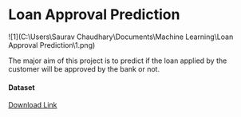 # Loan Approval Prediction



![1](C:\Users\Saurav Chaudhary\Documents\Machine Learning\Loan Approval Prediction\1.png)

 The major aim of this project is to predict if the loan applied by the customer will be approved by the bank or not.

#### **Dataset** 

[Download Link](https://www.kaggle.com/altruistdelhite04/loan-prediction-problem-dataset)

